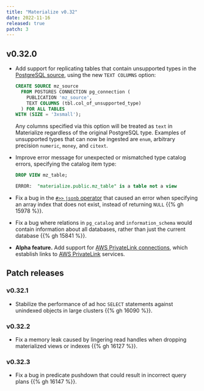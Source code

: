 ```yaml
---
title: "Materialize v0.32"
date: 2022-11-16
released: true
patch: 3
---
```


## v0.32.0

* Add support for replicating tables that contain unsupported types in the
  [PostgreSQL source](/sql/create-source/postgres/), using the new `TEXT
  COLUMNS` option:

  ```sql
  CREATE SOURCE mz_source
	FROM POSTGRES CONNECTION pg_connection (
	  PUBLICATION 'mz_source',
	  TEXT COLUMNS (tbl.col_of_unsupported_type)
	) FOR ALL TABLES
  WITH (SIZE = '3xsmall');
  ```

  Any columns specified via this option will be treated as `text` in
  Materialize regardless of the original PostgreSQL type. Examples of
  unsupported types that can now be ingested are `enum`,
  arbitrary precision `numeric`, `money`, and `citext`.

* Improve error message for unexpected or mismatched type catalog errors,
  specifying the catalog item type:

  ```sql
  DROP VIEW mz_table;

  ERROR:  "materialize.public.mz_table" is a table not a view
  ```

* Fix a bug in the [`#>>` `jsonb` operator](/sql/types/jsonb/#operators) that
  caused an error when specifying an array index that does not exist, instead
  of returning `NULL` {{% gh 15978 %}}.

* Fix a bug where relations in `pg_catalog` and `information_schema` would
  contain information about all databases, rather than just the current
  database {{% gh 15841 %}}.

* **Alpha feature.** Add support for
  [AWS PrivateLink connections](/sql/create-connection/#aws-privatelink),
  which establish links to
  [AWS PrivateLink](https://aws.amazon.com/privatelink/) services.

## Patch releases

### v0.32.1

* Stabilize the performance of ad hoc `SELECT` statements against unindexed
  objects in large clusters {{% gh 16090 %}}.

### v0.32.2

* Fix a memory leak caused by lingering read handles when dropping materialized
  views or indexes {{% gh 16127 %}}.

### v0.32.3

* Fix a bug in predicate pushdown that could result in incorrect query plans {{% gh
  16147 %}}.
